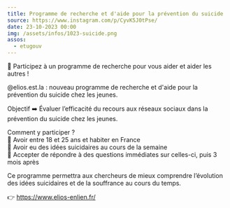 ```yaml
---
title: Programme de recherche et d'aide pour la prévention du suicide
source: https://www.instagram.com/p/CyvK5J0tPse/
date: 23-10-2023 00:00
img: /assets/infos/1023-suicide.png
assos:
  - etugouv
---
```


📢 Participez à un programme de recherche pour vous aider et aider les autres !

@elios.est.la : nouveau programme de recherche et d'aide pour la prévention du suicide chez les jeunes.

Objectif ➡️ Évaluer l’efficacité du recours aux réseaux sociaux dans la prévention du suicide chez les jeunes.

Comment y participer ?  
🔴 Avoir entre 18 et 25 ans et habiter en France  
🔴 Avoir eu des idées suicidaires au cours de la semaine  
🔴 Accepter de répondre à des questions immédiates sur celles-ci, puis 3 mois après  

Ce programme permettra aux chercheurs de mieux comprendre l’évolution des idées suicidaires et de la souffrance au cours du temps.

👉 https://www.elios-enlien.fr/